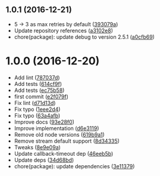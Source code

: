 <a name="1.0.1"></a>
## 1.0.1 (2016-12-21)

* 5 → 3 as max retries by default ([393079a](https://github.com/AudienseCo/retry-backoff/commit/393079a))
* Update repository references ([a3102e8](https://github.com/AudienseCo/retry-backoff/commit/a3102e8))
* chore(package): update debug to version 2.5.1 ([a0cfb69](https://github.com/AudienseCo/retry-backoff/commit/a0cfb69))



<a name="1.0.0"></a>
# 1.0.0 (2016-12-20)

* Add lint ([787037d](https://github.com/kikobeats/retry-backoff/commit/787037d))
* Add tests ([614cf9f](https://github.com/kikobeats/retry-backoff/commit/614cf9f))
* Add tests ([ec75b58](https://github.com/kikobeats/retry-backoff/commit/ec75b58))
* first commit ([e2f079f](https://github.com/kikobeats/retry-backoff/commit/e2f079f))
* Fix lint ([d71d13d](https://github.com/kikobeats/retry-backoff/commit/d71d13d))
* Fix typo ([1eee2d4](https://github.com/kikobeats/retry-backoff/commit/1eee2d4))
* Fix typo ([63a4afb](https://github.com/kikobeats/retry-backoff/commit/63a4afb))
* Improve docs ([93e28f0](https://github.com/kikobeats/retry-backoff/commit/93e28f0))
* Improve implementation ([d6e3119](https://github.com/kikobeats/retry-backoff/commit/d6e3119))
* Remove old node versions ([619b9a1](https://github.com/kikobeats/retry-backoff/commit/619b9a1))
* Remove stream default support ([8d34335](https://github.com/kikobeats/retry-backoff/commit/8d34335))
* Tweaks ([8e9e09a](https://github.com/kikobeats/retry-backoff/commit/8e9e09a))
* Update callback-timeout dep ([46eeb5b](https://github.com/kikobeats/retry-backoff/commit/46eeb5b))
* Update deps ([34d68bd](https://github.com/kikobeats/retry-backoff/commit/34d68bd))
* chore(package): update dependencies ([3e11379](https://github.com/kikobeats/retry-backoff/commit/3e11379))



